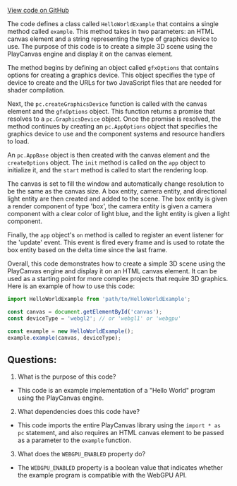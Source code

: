 [View code on GitHub](https://github.com/playcanvas/engine/examples/src/examples/misc/hello-world.tsx)

The code defines a class called `HelloWorldExample` that contains a single method called `example`. This method takes in two parameters: an HTML canvas element and a string representing the type of graphics device to use. The purpose of this code is to create a simple 3D scene using the PlayCanvas engine and display it on the canvas element.

The method begins by defining an object called `gfxOptions` that contains options for creating a graphics device. This object specifies the type of device to create and the URLs for two JavaScript files that are needed for shader compilation.

Next, the `pc.createGraphicsDevice` function is called with the canvas element and the `gfxOptions` object. This function returns a promise that resolves to a `pc.GraphicsDevice` object. Once the promise is resolved, the method continues by creating an `pc.AppOptions` object that specifies the graphics device to use and the component systems and resource handlers to load.

An `pc.AppBase` object is then created with the canvas element and the `createOptions` object. The `init` method is called on the `app` object to initialize it, and the `start` method is called to start the rendering loop.

The canvas is set to fill the window and automatically change resolution to be the same as the canvas size. A box entity, camera entity, and directional light entity are then created and added to the scene. The box entity is given a render component of type 'box', the camera entity is given a camera component with a clear color of light blue, and the light entity is given a light component.

Finally, the `app` object's `on` method is called to register an event listener for the 'update' event. This event is fired every frame and is used to rotate the box entity based on the delta time since the last frame.

Overall, this code demonstrates how to create a simple 3D scene using the PlayCanvas engine and display it on an HTML canvas element. It can be used as a starting point for more complex projects that require 3D graphics. Here is an example of how to use this code:

```javascript
import HelloWorldExample from 'path/to/HelloWorldExample';

const canvas = document.getElementById('canvas');
const deviceType = 'webgl2'; // or 'webgl1' or 'webgpu'

const example = new HelloWorldExample();
example.example(canvas, deviceType);
```
## Questions: 
 1. What is the purpose of this code?
- This code is an example implementation of a "Hello World" program using the PlayCanvas engine.

2. What dependencies does this code have?
- This code imports the entire PlayCanvas library using the `import * as pc` statement, and also requires an HTML canvas element to be passed as a parameter to the `example` function.

3. What does the `WEBGPU_ENABLED` property do?
- The `WEBGPU_ENABLED` property is a boolean value that indicates whether the example program is compatible with the WebGPU API.